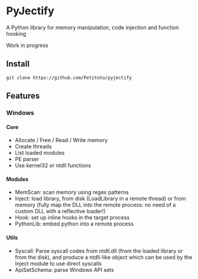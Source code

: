 # PyJectify
A Python library for memory manipulation, code injection and function hooking 

Work in progress

## Install
```
git clone https://github.com/Petitoto/pyjectify
```

## Features
### Windows
#### Core
- Allocate / Free / Read / Write memory
- Create threads
- List loaded modules
- PE parser
- Use kernel32 or ntdll functions

#### Modules
- MemScan: scan memory using regex patterns
- Inject: load library, from disk (LoadLibrary in a remote thread) or from memory (fully map the DLL into the remote process: no need of a custom DLL with a reflective loader!)
- Hook: set up inline hooks in the target process
- PythonLib: embed python into a remote process

#### Utils
- Syscall: Parse syscall codes from ntdll.dll (from the loaded library or from the disk), and produce a ntdll-like object which can be used by the Inject module to use direct syscalls
- ApiSetSchema: parse Windows API sets
